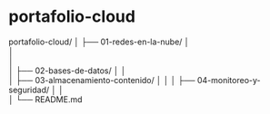 # portafolio-cloud
portafolio-cloud/
│
├── 01-redes-en-la-nube/
│   
│  
│  
│
├── 02-bases-de-datos/
│ 
│   
│
├── 03-almacenamiento-contenido/
│
│ 
│
├── 04-monitoreo-y-seguridad/
│ 
│  
│
└── README.md
